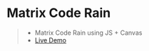 # Matrix Code Rain

>- Matrix Code Rain using JS + Canvas
>- [Live Demo](https://fatihsahindev.github.io/matrix-code-rain)
